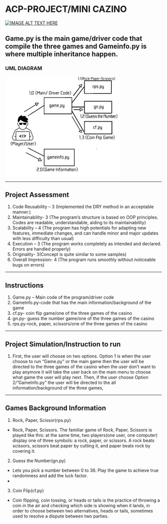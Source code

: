 # ACP-PROJECT/MINI CAZINO

[![IMAGE ALT TEXT HERE](http://img.youtube.com/vi/28RZNNhiEYY/0.jpg)](http://www.youtube.com/watch?v=28RZNNhiEYY)

## Game.py is the main game/driver code that compile the three games and Gameinfo.py is where multiple inheritance happen.
### UML DIAGRAM
![Alt text](318675665_872686293918596_1341224078245870740_n.jpg?raw=true "Title")

---------------------------------------------------------------------

## Project Assessment

1. Code Reusability – 3 (Implemented the DRY method in an acceptable manner.)
2. Maintainability- 3 (The program’s structure is based on OOP principles. Codes are readable, understandable, aiding to its maintainability)
3. Scalability – 4 (The program has high potentials for adapting new features, immediate changes, and can handle minor and major updates with less difficulty than usual)
4. Execution – 3 (The program works completely as intended and declared. Errors are handled properly)
5. Originality- 3(Concept is quite similar to some samples)
6. Overall Impression- 4 (The program runs smoothly without noticeable bugs on errors)
---------------------------------------------------------------------

## Instructions
1. Game.py – Main code of the program/driver code
2. GameInfo.py-code that has the main information/background of the game
3. cf.py- coin flip game/one of the three games of the casino
4. gn.py- guess the number game/one of the three games of the casino
5. rps.py-rock, paper, scissors/one of the three games of the casino
----------------------------------------------------------------------
## Project Simulation/Instruction to run
1. First, the user will choose on two options. Option 1 is when the user choose to run “Game.py” or the main game then the user will be directed to the three games of the casino when the user don’t want to play anymore it will take the user back on the main menu to choose what game the user will play next. Then, if the user choose Option 2/”GameInfo.py” the user will be directed to the all information/background of the three games,

---------------------------------------------------------------------

## Games Background Information
1. Rock, Paper, Scissor(rps.py)
  - Rock, Paper, Scissors. The familiar game of Rock, Paper, Scissors is played like this: at the same time, two players(one user, one computer) display one of three symbols: a rock, paper, or scissors. A rock beats scissors, scissors beat paper by cutting it, and paper beats rock by covering it.

2. Guess the Number(gn.py)
  - Lets you pick a number between 0 to 36. Play the game to achieve true randomness and add the luck factor.
  - 
3. Coin Flip(cf.py)
  - Coin flipping, coin tossing, or heads or tails is the practice of throwing a coin in the air and checking which side is showing when it lands, in order to choose between two alternatives, heads or tails, sometimes used to resolve a dispute between two parties.
